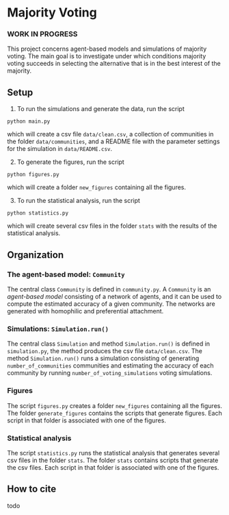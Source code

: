 # Majority Voting

### WORK IN PROGRESS
This project concerns agent-based models and simulations of majority voting. The 
main goal is to investigate under which conditions majority voting succeeds in 
selecting the alternative that is in the best interest of the majority. 

## Setup
1. To run the simulations and generate the data, run the script

```commandline
python main.py
```
which will create a csv file `data/clean.csv`, a collection of communities in the 
folder `data/communities`, and a README file with the parameter settings for the 
simulation in `data/README.csv`.

2. To generate the figures, run the script
```commandline
python figures.py
```
which will create a folder `new_figures` containing all the figures. 

3. To run the statistical analysis, run the script
```commandline
python statistics.py
```
which will create several csv files in the folder `stats` with the results of the 
statistical 
analysis.  

## Organization

### The agent-based model: `Community`
The central class `Community` is defined in `community.py`. A `Community` is an 
*agent-based model* consisting of a network of agents, and it can be used to compute 
the estimated accuracy of a given community. The networks are generated with homophilic 
and preferential attachment. 

### Simulations: `Simulation.run()`
The central class `Simulation` and method `Simulation.run()` is defined in 
`simulation.py`, the method produces the csv file `data/clean.csv`. The method 
`Simulation.run()` runs a simulation consisting of generating `number_of_communities` 
communities and estimating the accuracy of each community by running 
`number_of_voting_simulations` voting simulations.  

### Figures
The script `figures.py` creates a folder `new_figures` containing all the 
figures. The folder `generate_figures` contains the scripts that generate 
figures. Each script in that folder is associated with one of the figures. 

### Statistical analysis
The script `statistics.py` runs the statistical analysis that generates several csv 
files in  the folder `stats`. The folder `stats` contains scripts that generate the 
csv files. Each script in that folder is associated with one of the figures.  

## How to cite
todo
